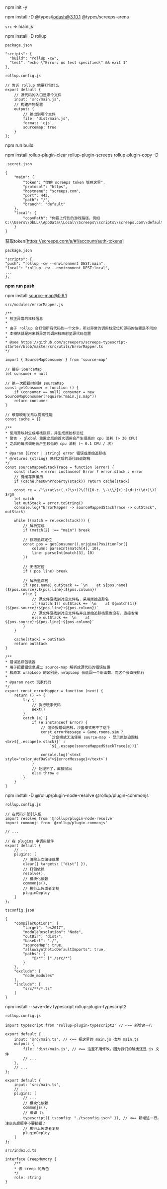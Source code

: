 npm init -y

npm install -D @types/lodash@3.10.1 @types/screeps-arena

`src` => main.js

npm install -D rollup

`package.json`

    "scripts": {
      "build": "rollup -cw",
      "test": "echo \"Error: no test specified\" && exit 1"
    },

`rollup.config.js`

    // 告诉 rollup 他要打包什么
    export default {
        // 源代码的入口是哪个文件
        input: 'src/main.js',
        // 构建产物配置
        output: {
            // 输出到哪个文件
            file: 'dist/main.js',
            format: 'cjs',
            sourcemap: true
        }
    };

npm run build

npm install rollup-plugin-clear rollup-plugin-screeps rollup-plugin-copy -D

`.secret.json`

    {
        "main": {
            "token": "你的 screeps token 填在这里",
            "protocol": "https",
            "hostname": "screeps.com",
            "port": 443,
            "path": "/",
            "branch": "default"
        },
        "local": {
            "copyPath": "你要上传到的游戏路径，例如 C:\\Users\\DELL\\AppData\\Local\\Screeps\\scripts\\screeps.com\\default"
        }
    }

获取token[https://screeps.com/a/#!/account/auth-tokens]

`package.json`

    "scripts": {
    "push": "rollup -cw --environment DEST:main",
    "local": "rollup -cw --environment DEST:local",
    ...
    },

**npm run push**

npm install source-map@0.6.1

`src/modules/errorMapper.js`

    /**
    * 校正异常的堆栈信息
    * 
    * 由于 rollup 会打包所有代码到一个文件，所以异常的调用栈定位和源码的位置是不同的
    * 本模块就是用来将异常的调用栈映射至源代码位置
    * 
    * @see https://github.com/screepers/screeps-typescript-starter/blob/master/src/utils/ErrorMapper.ts
    */

    import { SourceMapConsumer } from 'source-map'

    // 缓存 SourceMap
    let consumer = null
    
    // 第一次报错时创建 sourceMap
    const getConsumer = function () {
        if (consumer == null) consumer = new SourceMapConsumer(require("main.js.map"))
        return consumer
    }
    
    // 缓存映射关系以提高性能
    const cache = {}
 
    /**
    * 使用源映射生成堆栈跟踪，并生成原始标志位
    * 警告 - global 重置之后的首次调用会产生很高的 cpu 消耗 (> 30 CPU)
    * 之后的每次调用会产生较低的 cpu 消耗 (~ 0.1 CPU / 次)
    *
    * @param {Error | string} error 错误或原始追踪栈
    * @returns {string} 映射之后的源代码追踪栈
    */
    const sourceMappedStackTrace = function (error) {
        const stack = error instanceof Error ? error.stack : error
        // 有缓存直接用
        if (cache.hasOwnProperty(stack)) return cache[stack]
    
        const re = /^\s+at\s+(.+?\s+)?\(?([0-z._\-\\\/]+):(\d+):(\d+)\)?$/gm
        let match
        let outStack = error.toString()
        console.log("ErrorMapper -> sourceMappedStackTrace -> outStack", outStack)
    
        while ((match = re.exec(stack))) {
            // 解析完成
            if (match[2] !== "main") break
            
            // 获取追踪定位
            const pos = getConsumer().originalPositionFor({
                column: parseInt(match[4], 10),
                line: parseInt(match[3], 10)
            })
    
            // 无法定位
            if (!pos.line) break
            
            // 解析追踪栈
            if (pos.name) outStack += `\n    at ${pos.name} (${pos.source}:${pos.line}:${pos.column})`
            else {
                // 源文件没找到对应文件名，采用原始追踪名
                if (match[1]) outStack += `\n    at ${match[1]} (${pos.source}:${pos.line}:${pos.column})`
                // 源文件没找到对应文件名并且原始追踪栈里也没有，直接省略
                else outStack += `\n    at ${pos.source}:${pos.line}:${pos.column}`
            }
        }
    
        cache[stack] = outStack
        return outStack
    }
    
    /**
    * 错误追踪包装器
    * 用于把报错信息通过 source-map 解析成源代码的错误位置
    * 和原本 wrapLoop 的区别是，wrapLoop 会返回一个新函数，而这个会直接执行
    * 
    * @param next 玩家代码
    */
    export const errorMapper = function (next) {
        return () => {
            try {
                // 执行玩家代码
                next()
            }
            catch (e) {
                if (e instanceof Error) {
                    // 渲染报错调用栈，沙盒模式用不了这个
                    const errorMessage = Game.rooms.sim ?
                        `沙盒模式无法使用 source-map - 显示原始追踪栈<br>${_.escape(e.stack)}` :
                        `${_.escape(sourceMappedStackTrace(e))}`
                    
                    console.log(`<text style="color:#ef9a9a">${errorMessage}</text>`)
                }
                // 处理不了，直接抛出
                else throw e
            }
        }
    }

npm install -D @rollup/plugin-node-resolve @rollup/plugin-commonjs

`rollup.config.js`

    // 在代码头部引入包
    import resolve from '@rollup/plugin-node-resolve'
    import commonjs from '@rollup/plugin-commonjs'

    // ...

    // 在 plugins 中调用插件
    export default {
        // ...
        plugins: [
            // 清除上次编译成果
            clear({ targets: ["dist"] }),
            // 打包依赖
            resolve(),
            // 模块化依赖
            commonjs(),
            // 执行上传或者复制
            pluginDeploy
        ]
    };

`tsconfig.json`

    {
        "compilerOptions": {
            "target": "es2017",
            "moduleResolution": "Node", 
            "outDir": "dist/",
            "baseUrl": "./",
            "sourceMap": true,
            "allowSyntheticDefaultImports": true,
            "paths": {
                "@/*": ["./src/*"]
            }
        },
        "exclude": [
            "node_modules"
        ],
        "include": [
            "src/**/*.ts"
        ]
    }

npm install --save-dev typescript rollup-plugin-typescript2 

`rollup.config.js`

    import typescript from 'rollup-plugin-typescript2' // <== 新增这一行

    export default {
        input: 'src/main.ts', // <== 把这里的 main.js 改为 main.ts
        output: {
            file: 'dist/main.js', // <== 这里不用修改，因为我们的输出还是 js 文件
            // ...
        },
        // ...
    };

    export default {
        input: 'src/main.ts',
        // ...
        plugins: [
            // ...
            // 模块化依赖
            commonjs(),
            // 编译 ts
            typescript({ tsconfig: "./tsconfig.json" }), // <== 新增这一行，注意先后顺序不要搞错了
            // 执行上传或者复制
            pluginDeploy
        ]
    };

`src/index.d.ts`

    interface CreepMemory {
        /**
        * 该 creep 的角色
        */
        role: string
    }